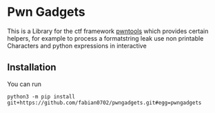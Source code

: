 # Pwn Gadgets
This is a Library for the ctf framework [pwntools](https://pwntools.com) which provides certain helpers, for example to process a formatstring leak use non printable Characters and python expressions in interactive
## Installation
You can run
```
python3 -m pip install git+https://github.com/fabian0702/pwngadgets.git#egg=pwngadgets
```